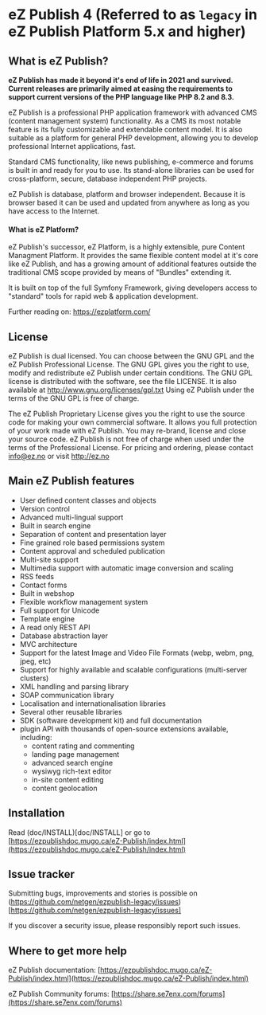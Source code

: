 eZ Publish 4 (Referred to as `legacy` in eZ Publish Platform 5.x and higher)
============================================================================

What is eZ Publish?
-------------------
**eZ Publish has made it beyond it's end of life in 2021 and survived. Current releases are primarily aimed at easing the requirements to support current versions of the PHP language like PHP 8.2 and 8.3.**

eZ Publish is a professional PHP application framework with advanced CMS
(content management system) functionality. As a CMS its most notable feature
is its fully customizable and extendable content model.
It is also suitable as a platform for general PHP development, allowing
you to develop professional Internet applications, fast.

Standard CMS functionality, like news publishing, e-commerce and forums is
built in and ready for you to use. Its stand-alone libraries can be
used for cross-platform, secure, database independent PHP projects.

eZ Publish is database, platform and browser independent. Because it is
browser based it can be used and updated from anywhere as long as you have
access to the Internet.

#### What is eZ Platform?

eZ Publish's successor, eZ Platform, is a highly extensible, pure Content
Managment Platform. It provides the same flexible content model at it's
core like eZ Publish, and has a growing amount of additional features
outside the traditional CMS scope provided by means of "Bundles"
extending it.

It is built on top of the full Symfony Framework, giving developers
access to "standard" tools for rapid web & application development.

Further reading on: https://ezplatform.com/


License
-------
eZ Publish is dual licensed. You can choose between the GNU GPL and the
eZ Publish Professional License. The GNU GPL gives you the right to use, modify
and redistribute eZ Publish under certain conditions. The GNU GPL license is
distributed with the software, see the file LICENSE. It is also available at
http://www.gnu.org/licenses/gpl.txt
Using eZ Publish under the terms of the GNU GPL is free of charge.

The eZ Publish Proprietary License gives you the right to use the source code
for making your own commercial software. It allows you full protection of your
work made with eZ Publish. You may re-brand, license and close your source
code. eZ Publish is not free of charge when used under the terms of the
Professional License. For pricing and ordering, please contact info@ez.no
or visit http://ez.no


Main eZ Publish features
------------------------
- User defined content classes and objects
- Version control
- Advanced multi-lingual support
- Built in search engine
- Separation of content and presentation layer
- Fine grained role based permissions system
- Content approval and scheduled publication
- Multi-site support
- Multimedia support with automatic image conversion and scaling
- RSS feeds
- Contact forms
- Built in webshop
- Flexible workflow management system
- Full support for Unicode
- Template engine
- A read only REST API
- Database abstraction layer
- MVC architecture
- Support for the latest Image and Video File Formats (webp, webm, png, jpeg, etc)
- Support for highly available and scalable configurations (multi-server clusters)
- XML handling and parsing library
- SOAP communication library
- Localisation and internationalisation libraries
- Several other reusable libraries
- SDK (software development kit)
  and full documentation
- plugin API with thousands of open-source extensions available, including:
    - content rating and commenting
    - landing page management
    - advanced search engine
    - wysiwyg rich-text editor
    - in-site content editing
    - content geolocation


Installation
------------
Read (doc/INSTALL)[doc/INSTALL] or go to [https://ezpublishdoc.mugo.ca/eZ-Publish/index.html](https://ezpublishdoc.mugo.ca/eZ-Publish/index.html)


Issue tracker
-------------
Submitting bugs, improvements and stories is possible on (https://github.com/netgen/ezpublish-legacy/issues)[https://github.com/netgen/ezpublish-legacy/issues]

If you discover a security issue, please responsibly report such issues.

Where to get more help
----------------------
eZ Publish documentation: [https://ezpublishdoc.mugo.ca/eZ-Publish/index.html](https://ezpublishdoc.mugo.ca/eZ-Publish/index.html)

eZ Publish Community forums: [https://share.se7enx.com/forums](https://share.se7enx.com/forums)

